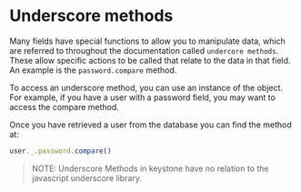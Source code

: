 # Underscore methods

Many fields have special functions to allow you to manipulate data, which are referred to throughout the documentation called `undercore methods`. These allow specific actions to be called that relate to the data in that field. An example is the `password.compare` method.

To access an underscore method, you can use an instance of the object. For example, if you have a user with a password field, you may want to access the compare method.

Once you have retrieved a user from the database you can find the method at:

```js
user._.password.compare()
```

> NOTE: Underscore Methods in keystone have no relation to the javascript underscore library.
